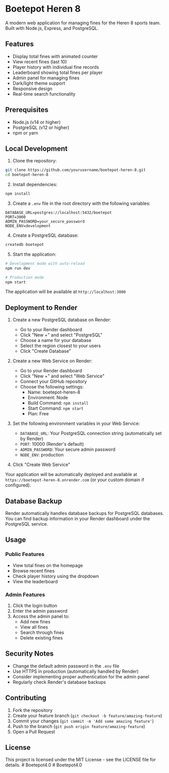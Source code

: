 # Boetepot Heren 8

A modern web application for managing fines for the Heren 8 sports team. Built with Node.js, Express, and PostgreSQL.

## Features

- Display total fines with animated counter
- View recent fines (last 10)
- Player history with individual fine records
- Leaderboard showing total fines per player
- Admin panel for managing fines
- Dark/light theme support
- Responsive design
- Real-time search functionality

## Prerequisites

- Node.js (v14 or higher)
- PostgreSQL (v12 or higher)
- npm or yarn

## Local Development

1. Clone the repository:
```bash
git clone https://github.com/yourusername/boetepot-heren-8.git
cd boetepot-heren-8
```

2. Install dependencies:
```bash
npm install
```

3. Create a `.env` file in the root directory with the following variables:
```
DATABASE_URL=postgres://localhost:5432/boetepot
PORT=3000
ADMIN_PASSWORD=your_secure_password
NODE_ENV=development
```

4. Create a PostgreSQL database:
```bash
createdb boetepot
```

5. Start the application:
```bash
# Development mode with auto-reload
npm run dev

# Production mode
npm start
```

The application will be available at `http://localhost:3000`

## Deployment to Render

1. Create a new PostgreSQL database on Render:
   - Go to your Render dashboard
   - Click "New +" and select "PostgreSQL"
   - Choose a name for your database
   - Select the region closest to your users
   - Click "Create Database"

2. Create a new Web Service on Render:
   - Go to your Render dashboard
   - Click "New +" and select "Web Service"
   - Connect your GitHub repository
   - Choose the following settings:
     - Name: boetepot-heren-8
     - Environment: Node
     - Build Command: `npm install`
     - Start Command: `npm start`
     - Plan: Free

3. Set the following environment variables in your Web Service:
   - `DATABASE_URL`: Your PostgreSQL connection string (automatically set by Render)
   - `PORT`: 10000 (Render's default)
   - `ADMIN_PASSWORD`: Your secure admin password
   - `NODE_ENV`: production

4. Click "Create Web Service"

Your application will be automatically deployed and available at `https://boetepot-heren-8.onrender.com` (or your custom domain if configured).

## Database Backup

Render automatically handles database backups for PostgreSQL databases. You can find backup information in your Render dashboard under the PostgreSQL service.

## Usage

### Public Features
- View total fines on the homepage
- Browse recent fines
- Check player history using the dropdown
- View the leaderboard

### Admin Features
1. Click the login button
2. Enter the admin password
3. Access the admin panel to:
   - Add new fines
   - View all fines
   - Search through fines
   - Delete existing fines

## Security Notes

- Change the default admin password in the `.env` file
- Use HTTPS in production (automatically handled by Render)
- Consider implementing proper authentication for the admin panel
- Regularly check Render's database backups

## Contributing

1. Fork the repository
2. Create your feature branch (`git checkout -b feature/amazing-feature`)
3. Commit your changes (`git commit -m 'Add some amazing feature'`)
4. Push to the branch (`git push origin feature/amazing-feature`)
5. Open a Pull Request

## License

This project is licensed under the MIT License - see the LICENSE file for details. #   B o e t e p o t 4 . 0  
 #   B o e t e p o t 4 . 0  
 